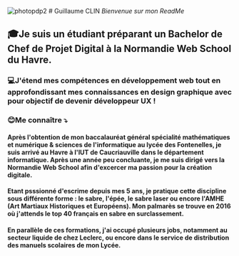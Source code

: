 ![photopdp2](https://github.com/user-attachments/assets/cf5b74e9-9b9c-4cb8-9c15-5e18d24af64c) # Guillaume CLIN 
*Bienvenue sur mon ReadMe*
## 🎓Je suis un étudiant préparant un Bachelor de Chef de Projet Digital à la Normandie Web School du Havre. 
### 💻J'étend mes compétences en développement web tout en approfondissant mes connaissances en design graphique avec pour objectif de devenir développeur UX !

### 😊Me connaître ⤵️
#### Après l'obtention de mon baccalauréat général spécialité mathématiques et numérique & sciences de l'informatique au lycée des Fontenelles, je suis arrivé au Havre à l'IUT de Caucriauville dans le département informatique. Après une année peu concluante, je me suis dirigé vers la Normandie Web School afin d'excercer ma passion pour la création digitale.
#### Etant psssionné d'escrime depuis mes 5 ans, je pratique cette discipline sous différente forme : le sabre, l'épée, le sabre laser ou encore l'AMHE (Art  Martiaux Historiques et Européens). Mon palmarès se trouve en 2016 où j'attends le top 40 français en sabre en surclassement.

#### En parallèle de ces formations, j'ai occupé plusieurs jobs, notamment au secteur liquide de chez Leclerc, ou encore dans le service de distribution des manuels scolaires de mon Lycée.

 
